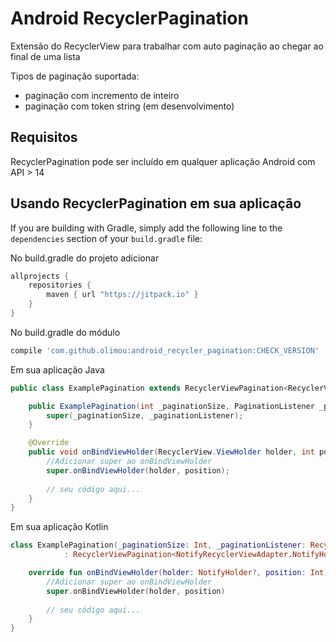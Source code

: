 # Android RecyclerPagination

Extensão do RecyclerView para trabalhar com auto paginação ao chegar ao final de uma lista 

Tipos de paginação suportada:
* paginação com incremento de inteiro
* paginação com token string (em desenvolvimento)

## Requisitos

RecyclerPagination pode ser incluído em qualquer aplicação Android com API > 14

## Usando RecyclerPagination em sua aplicação

If you are building with Gradle, simply add the following line to the `dependencies` section of your `build.gradle` file:

No build.gradle do projeto adicionar
```gradle
allprojects {
    repositories {
        maven { url "https://jitpack.io" }
    }
}
```

No build.gradle do módulo
```gradle
compile 'com.github.olimou:android_recycler_pagination:CHECK_VERSION'
```

Em sua aplicação Java

```java
public class ExamplePagination extends RecyclerViewPagination<RecyclerView.ViewHolder, String> {

	public ExamplePagination(int _paginationSize, PaginationListener _paginationListener) {
		super(_paginationSize, _paginationListener);
	}

	@Override
	public void onBindViewHolder(RecyclerView.ViewHolder holder, int position) {
		//Adicionar super ao onBindViewHolder 
		super.onBindViewHolder(holder, position);
		
		// seu código aqui...
	}
}
```

Em sua aplicação Kotlin
```kotlin
class ExamplePagination(_paginationSize: Int, _paginationListener: RecyclerViewPagination.PaginationListener) 
            : RecyclerViewPagination<NotifyRecyclerViewAdapter.NotifyHolder, NotificationsData>(_paginationSize, _paginationListener) {

    override fun onBindViewHolder(holder: NotifyHolder?, position: Int) {
        //Adicionar super ao onBindViewHolder 
        super.onBindViewHolder(holder, position)
        
        // seu código aqui...
    }
}
```